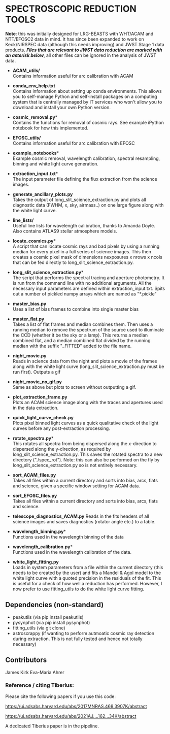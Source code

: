 # SPECTROSCOPIC REDUCTION TOOLS

**Note**: this was initially designed for LRG-BEASTS with WHT/ACAM and NTT/EFOSC2 data in mind. It has since been expanded to work on Keck/NIRSPEC data (although this needs improving) and JWST Stage 1 data products. ***Files that are relevant to JWST data reduction are marked with an asterisk below***, all other files can be ignored in the analysis of JWST data.

- **ACAM_utils/** \
Contains information useful for arc calibration with ACAM

- **conda_env_help.txt** \
Contains information about setting up conda environments. This allows you to self-manage Python and self-install packages on a computing system that is centrally managed by IT services who won't allow you to download and install your own Python version.

- **cosmic_removal.py*** \
Contains the functions for removal of cosmic rays. See example iPython notebook for how this implemented.

- **EFOSC_utils/** \
Contains information useful for arc calibration with EFOSC

- **example_notebooks***\
Example cosmic removal, wavelength calibration, spectral resampling, binning and white light curve generation.

- **extraction_input.txt*** \
The input parameter file defining the flux extraction from the science images.

- **generate_ancillary_plots.py** \
Takes the output of long_slit_science_extraction.py and plots all diagnostic data (FWHM, x, sky, airmass..) on one large figure along with the white light curve.

- **line_lists/**\
Useful line lists for wavelength calibration, thanks to Amanda Doyle. Also contains ATLAS9 stellar atmosphere models.

- **locate_cosmics.py*** \
A script that can locate cosmic rays and bad pixels by using a running median for every pixel in a full series of science images. This then creates a cosmic pixel mask of dimensions nexposures x nrows x ncols that can be fed directly to long_slit_science_extraction.py.

- **long_slit_science_extraction.py*** \
The script that performs the spectral tracing and aperture photometry. It is run from the command line with no additional arguments.
All the necessary input parameters are defined within extraction_input.txt. Spits out a number of pickled numpy arrays which are named as "*.pickle"

- **master_bias.py** \
Uses a list of bias frames to combine into single master bias

- **master_flat.py** \
Takes a list of flat frames and median combines them. Then uses a running median to remove the spectrum of the source used to illuminate the CCD (whether it be the sky or a lamp).
This returns a median combined flat, and a median combined flat divided by the running median with the suffix "_FITTED" added to the file name.

- **night_movie.py** \
Reads in science data from the night and plots a movie of the frames along with the white light curve (long_slit_science_extraction.py must be run first). Outputs a gif

- **night_movie_no_gif.py** \
Same as above but plots to screen without outputting a gif.

- **plot_extraction_frame.py** \
Plots an ACAM science image along with the traces and apertures used in the data extraction.

- **quick_light_curve_check.py** \
Plots pixel binned light curves as a quick qualitative check of the light curves before any post-extraction processing.

- **rotate_spectra.py*** \
This rotates all spectra from being dispersed along the x-direction to dispersed along the y-direction, as required by long_slit_science_extraction.py. This saves the rotated spectra to a new directory ("./spec_rot"). Note: this can also be performed on the fly by
long_slit_science_extraction.py so is not entirely necessary.

- **sort_ACAM_files.py** \
Takes all files within a current directory and sorts into bias, arcs, flats and science, given a specific
window setting for ACAM data.

- **sort_EFOSC_files.py** \
Takes all files within a current directory and sorts into bias, arcs, flats and science.

- **telescope_diagnostics_ACAM.py**
Reads in the fits headers of all science images and saves diagnostics (rotator angle etc.) to a table.

- **wavelength_binning.py*** \
Functions used in the wavelength binning of the data

- **wavelength_calibration.py*** \
Functions used in the wavelength calibration of the data.

- **white_light_fitting.py** \
Loads in system parameters from a file within the current directory (this needs to be created by the user) and fits a Mandel & Agol model to the white light curve with a quoted precision in the residuals of the fit. This is useful for a check of how well a reduction has performed. However, I now prefer to use fitting_utils to do the white light curve fitting.


## Dependencies (non-standard)

- peakutils (via pip install peakutils)
- pysynphot (via pip install pysynphot)
- fitting_utils (via git clone)
- astroscrappy (if wanting to perform autmoatic cosmic ray detection during extraction. This is not fully tested and hence not totally necessary)

## Contributors

James Kirk
Eva-Maria Ahrer

### Reference / citing Tiberius:

Please cite the following papers if you use this code: <br>

https://ui.adsabs.harvard.edu/abs/2017MNRAS.468.3907K/abstract <br>

https://ui.adsabs.harvard.edu/abs/2021AJ....162...34K/abstract <br>

A dedicated Tiberius paper is in the pipeline.
